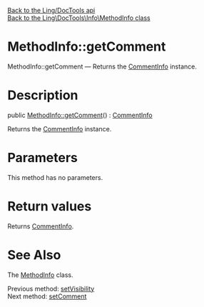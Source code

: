 [Back to the Ling/DocTools api](https://github.com/lingtalfi/DocTools/blob/master/doc/api/Ling/DocTools.md)<br>
[Back to the Ling\DocTools\Info\MethodInfo class](https://github.com/lingtalfi/DocTools/blob/master/doc/api/Ling/DocTools/Info/MethodInfo.md)


MethodInfo::getComment
================



MethodInfo::getComment — Returns the [CommentInfo](https://github.com/lingtalfi/DocTools/blob/master/doc/api/Ling/DocTools/Info/CommentInfo.md) instance.




Description
================


public [MethodInfo::getComment](https://github.com/lingtalfi/DocTools/blob/master/doc/api/Ling/DocTools/Info/MethodInfo/getComment.md)() : [CommentInfo](https://github.com/lingtalfi/DocTools/blob/master/doc/api/Ling/DocTools/Info/CommentInfo.md)




Returns the [CommentInfo](https://github.com/lingtalfi/DocTools/blob/master/doc/api/Ling/DocTools/Info/CommentInfo.md) instance.




Parameters
================

This method has no parameters.


Return values
================

Returns [CommentInfo](https://github.com/lingtalfi/DocTools/blob/master/doc/api/Ling/DocTools/Info/CommentInfo.md).








See Also
================

The [MethodInfo](https://github.com/lingtalfi/DocTools/blob/master/doc/api/Ling/DocTools/Info/MethodInfo.md) class.

Previous method: [setVisibility](https://github.com/lingtalfi/DocTools/blob/master/doc/api/Ling/DocTools/Info/MethodInfo/setVisibility.md)<br>Next method: [setComment](https://github.com/lingtalfi/DocTools/blob/master/doc/api/Ling/DocTools/Info/MethodInfo/setComment.md)<br>

